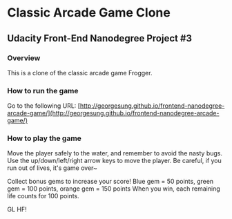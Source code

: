 # Classic Arcade Game Clone
## Udacity Front-End Nanodegree Project #3

### Overview

This is a clone of the classic arcade game Frogger.

### How to run the game

Go to the following URL:
[http://georgesung.github.io/frontend-nanodegree-arcade-game/](http://georgesung.github.io/frontend-nanodegree-arcade-game/)

### How to play the game

Move the player safely to the water, and remember to avoid the nasty bugs.
Use the up/down/left/right arrow keys to move the player.
Be careful, if you run out of lives, it's game over~

Collect bonus gems to increase your score!
Blue gem = 50 points, green gem = 100 points, orange gem = 150 points
When you win, each remaining life counts for 100 points.

GL HF!
